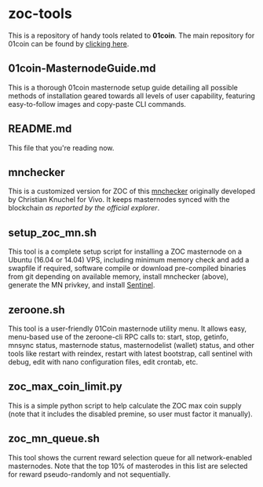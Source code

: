 # zoc-tools

This is a repository of handy tools related to **01coin**. The main repository for 01coin can be found by [clicking here](https://github.com/zocteam/zeroonecoin).

## 01coin-MasternodeGuide.md

This is a thorough 01coin masternode setup guide detailing all possible methods of installation geared towards all levels of user capability, featuring easy-to-follow images and copy-paste CLI commands.

## README.md
This file that you're reading now.

## mnchecker
This is a customized version for ZOC of this [mnchecker](https://github.com/Aziroshin/mnchecker) originally developed by Christian Knuchel for Vivo. It keeps masternodes synced with the blockchain *as reported by the official explorer*.

## setup_zoc_mn.sh
This tool is a complete setup script for installing a ZOC masternode on a Ubuntu (16.04 or 14.04) VPS, including minimum memory check and add a swapfile if required, software compile or download pre-compiled binaries from git depending on available memory, install mnchecker (above), generate the MN privkey, and install [Sentinel](https://github.com/zocteam/sentinel).

## zeroone.sh
This tool is a user-friendly 01Coin masternode utility menu. It allows easy, menu-based use of the zeroone-cli RPC calls to: start, stop, getinfo, mnsync status, masternode status, masternodelist (wallet) status, and other tools like restart with reindex, restart with latest bootstrap, call sentinel with debug, edit with nano configuration files, edit crontab, etc.

## zoc_max_coin_limit.py
This is a simple python script to help calculate the ZOC max coin supply (note that it includes the disabled premine, so user must factor it manually).

## zoc_mn_queue.sh
This tool shows the current reward selection queue for all network-enabled masternodes. Note that the top 10% of masterodes in this list are selected for reward pseudo-randomly and not sequentially.
